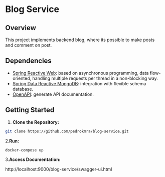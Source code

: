 # Blog Service

## Overview
This project implements backend blog, where its possible to make posts and comment on post.

## Dependencies
* [Spring Reactive Web](https://docs.spring.io/spring-boot/docs/3.2.4/reference/htmlsingle/index.html#web.reactive): based on asynchronous programming, data flow-oriented, handling multiple requests per thread in a non-blocking way.
* [Spring Data Reactive MongoDB](https://docs.spring.io/spring-boot/docs/3.2.4/reference/htmlsingle/index.html#data.nosql.mongodb): integration with flexible schema database.
* [OpenAPI](https://springdoc.org/#Introduction): generate API documentation.

## Getting Started
1. **Clone the Repository:**
```bash
git clone https://github.com/pedrokmra/blog-service.git
```

2.**Run:**
```bash
docker-compose up
```

3.**Access Documentation:**

http://localhost:9000/blog-service/swagger-ui.html